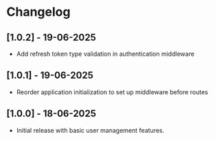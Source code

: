 # Changelog 

## [1.0.2] - 19-06-2025
- Add refresh token type validation in authentication middleware

## [1.0.1] - 19-06-2025
- Reorder application initialization to set up middleware before routes

## [1.0.0] - 18-06-2025
- Initial release with basic user management features.



